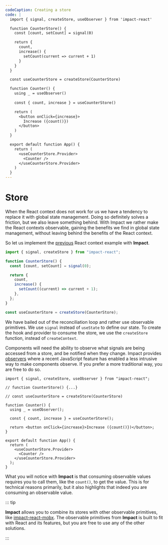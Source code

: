 ```yaml
---
codeCaption: Creating a store
code: |
  import { signal, createStore, useObserver } from 'impact-react'

  function CounterStore() {
    const [count, setCount] = signal(0)

    return {
      count,
      increase() {
        setCount(current => current + 1)
      }
    }
  }

  const useCounterStore = createStore(CounterStore)

  function Counter() {
    using _ = useObserver()
    
    const { count, increase } = useCounterStore()

    return (
      <button onClick={increase}>
        Increase ({count()})
      </button>
    )
  }

  export default function App() {    
    return (
      <useCounterStore.Provider>
        <Counter />
      </useCounterStore.Provider>
    )
  }
---
```


# Store

When the React context does not work for us we have a tendency to replace it with global state management. Doing so definitely solves a friction, but we also leave something behind. With Impact we rather make the React contexts observable, gaining the benefits we find in global state management, without leaving behind the benefits of the React context.

So let us implement the [previous](./context.md) React context example with **Impact**.

```ts
import { signal, createStore } from "impact-react";

function CounterStore() {
  const [count, setCount] = signal(0);

  return {
    count,
    increase() {
      setCount((current) => current + 1);
    },
  };
}

const useCounterStore = createStore(CounterStore);
```

We have bailed out of the reconciliation loop and rather use observable primitives. We use `signal` instead of `useState` to define our state. To create the hook and provider to consume the store, we use the `createStore` function, instead of `createContext`.

Components will need the ability to observe what signals are being accessed from a store, and be notified when they change. Impact provides [observers](../observers.md) where a recent JavaScript feature has enabled a less intrusive way to make components observe. If you prefer a more traditional way, you are free to do so.

```tsx
import { signal, createStore, useObserver } from "impact-react";

// function CounterStore() {...}

// const useCounterStore = createStore(CounterStore)

function Counter() {
  using _ = useObserver();

  const { count, increase } = useCounterStore();

  return <button onClick={increase}>Increase ({count()})</button>;
}

export default function App() {
  return (
    <useCounterStore.Provider>
      <Counter />
    </useCounterStore.Provider>
  );
}
```

What you will notice with **Impact** is that consuming observable values requires you to call them, like the `count()`, to get the value. This is for technical reasons primarily, but it also highlights that indeed you are consuming an observable value.

::: tip

**Impact** allows you to combine its stores with other observable primitives, like [impact-react-mobx](../../impact-react-mobx). The observable primitives from **Impact** is built to fit with React and its features, but you are free to use any of the other solutions.

:::

<ClientOnly>
  <Playground />
</ClientOnly>
